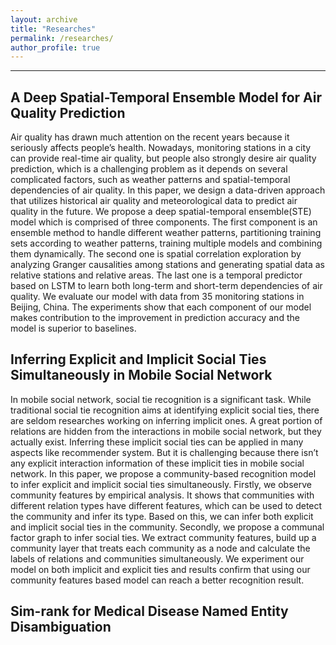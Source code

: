 ```yaml
---
layout: archive
title: "Researches"
permalink: /researches/
author_profile: true
---
```


**********

## A Deep Spatial-Temporal Ensemble Model for Air Quality Prediction
Air quality has drawn much attention on the recent years because it seriously affects people’s health. Nowadays, monitoring stations in a city can provide real-time air quality, but people also strongly desire air quality prediction, which is a challenging problem as it depends on several complicated factors, such as weather patterns and spatial-temporal dependencies of air quality. In this paper, we design a data-driven approach that utilizes historical air quality and meteorological data to predict air quality in the future. We propose a deep spatial-temporal ensemble(STE) model which is comprised of three components. The first component is an ensemble method to handle different weather patterns, partitioning training sets according to weather patterns, training multiple models and combining them dynamically. The second one is spatial correlation exploration by analyzing Granger causalities among stations and generating spatial data as relative stations and relative areas. The last one is a temporal predictor based on LSTM to learn both long-term and short-term dependencies of air quality. We evaluate our model with data from 35 monitoring stations in Beijing, China. The experiments show that each component of our model makes contribution to the improvement in prediction accuracy and the model is superior to baselines.

## Inferring Explicit and Implicit Social Ties Simultaneously in Mobile Social Network
In mobile social network, social tie recognition is a significant task. While traditional social tie recognition aims at identifying explicit social ties, there are seldom researches working on inferring implicit ones. A great portion of relations are hidden from the interactions in mobile social network, but they actually exist. Inferring these implicit social ties can be applied in many aspects like recommender system. But it is challenging because there isn’t any explicit interaction information of these implicit ties in mobile social network. In this paper, we propose a community-based recognition model to infer explicit and implicit social ties simultaneously. Firstly, we observe community features by empirical analysis. It shows that communities with different relation types have different features, which can be used to detect the community and infer its type. Based on this, we can infer both explicit and implicit social ties in the community. Secondly, we propose a communal factor graph to infer social ties. We extract community features, build up a community layer that treats each community as a node and calculate the labels of relations and communities simultaneously. We experiment our model on both implicit and explicit ties and results confirm that using our community features based model can reach a better recognition result.

## Sim-rank for Medical Disease Named Entity Disambiguation

